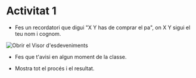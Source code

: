# Activitat 1

- Fes un recordatori que digui "X Y has de comprar el pa", on X Y sigui el teu nom i cognom.


 <img src="Captura de pantalla 2024-10-10 110043.png" alt="Obrir el Visor d'esdeveniments"/>

  
- Fes que t'avisi en algun moment de la classe.



- Mostra tot el procés i el resultat.


